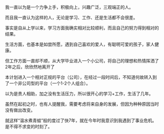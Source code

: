 我一直以为是一个力争上手，积极向上，兴趣广泛，三观端正的人。

而且我一直认为这样的人，无论是学习、工作、还是生活都不会很差。

事实是自从上学以来，学习方面我确实相对比较顺利，而且自己的努力得到相对的结果。

生活方面，也基本是如尝所愿，遇到自己喜欢的爱人，有聪明可爱的孩子，家人健康。

但工作方面一直却不顺，从大学毕业进入一个小公司，将自己的理想和热情挥洒了2年之后，欣欣然地离开了

本计划进入一个相对正规的平台（公司），在经过一段时间后，不知道何故转入到了一个非公司型的平台（一个1-2个人组合）。

以为是贵人相助，加之没有生活压力，所以很开心的学习+工作，生活了几年。

虽然在起初之时，也有人提醒我，需要考虑将来自身的发展，但因为种种原因当时没有做出改变。

就这样“温水煮青蛙”般的度过了快7年，就在今年时我意识到我遇到了事业危机。是不得不求变的时刻了。
